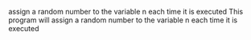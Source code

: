 assign a random number to the variable n each time it is executed
This program will assign a random number to the variable n each time it is executed
